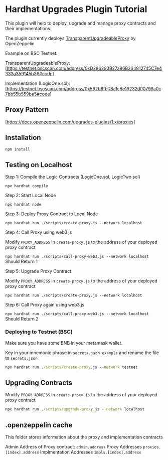 # Hardhat Upgrades Plugin Tutorial

This plugin will help to deploy, upgrade and manage proxy contracts and their implementations.

The plugin currently deploys [TransparentUpgradeableProxy](https://docs.openzeppelin.com/contracts/3.x/api/proxy#TransparentUpgradeableProxy) by OpenZeppelin

Example on BSC Testnet:

TransparentUpgradeableProxy: [https://testnet.bscscan.com/address/0xD286293B27a86B264812745C7e4333a359145b36#code]

Implementation (LogicOne.sol): [https://testnet.bscscan.com/address/0x562b8fb08a1c6e19232d00798a0c7bb55b559ba5#code]

## Proxy Pattern

[https://docs.openzeppelin.com/upgrades-plugins/1.x/proxies]

## Installation

```cmd
npm install
```

## Testing on Localhost

Step 1: Compile the Logic Contracts (LogicOne.sol, LogicTwo.sol)

`npx hardhat compile`

Step 2: Start Local Node

`npx hardhat node`

Step 3: Deploy Proxy Contract to Local Node

`npx hardhat run ./scripts/create-proxy.js --network localhost`

Step 4: Call Proxy using web3.js

Modify `PROXY_ADDRESS` in `create-proxy.js` to the address of your deployed proxy contract

`npx hardhat run ./scripts/call-proxy-web3.js --network localhost` Should Return 1

Step 5: Upgrade Proxy Contract

Modify `PROXY_ADDRESS` in `create-proxy.js` to the address of your deployed proxy contract

`npx hardhat run ./scripts/create-proxy.js --network localhost`

Step 6: Call Proxy again using web3.js

`npx hardhat run ./scripts/call-proxy-web3.js --network localhost` Should Return 2

### Deploying to Testnet (BSC)

Make sure you have some BNB in your metamask wallet.

Key in your mnemonic phrase in `secrets.json.example` and rename the file to `secrets.json`

```cmd
npx hardhat run ./scripts/create-proxy.js --network testnet
```

## Upgrading Contracts

Modify `PROXY_ADDRESS` in `create-proxy.js` to the address of your deployed proxy contract

```cmd
npx hardhat run ./scripts/upgrade-proxy.js --network localhost
```

## .openzeppelin cache

This folder stores information about the proxy and implementation contracts

Admin Address of Proxy contract: `admin.address`
Proxy Addresses `proxies.[index].address`
Implmentation Addresses `impls.[index].address`
